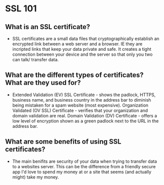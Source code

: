 # SSL 101

## What is an SSL certificate?

* SSL certificates are a small data files that cryptographically establish an encrypted link between a web server and a browser. IE they are incripted links that keep your data private and safe. It creates a tight connection between your device and the server so that only you two can talk/ transfer data.

## What are the different types of certificates? What are they used for?

* Extended Validation (EV) SSL Certificate - shows the padlock, HTTPS, business name, and business country in the address bar to diminish being mistaken for a spam website (most expensive). Organization Validated (OV SSL) Certificate - verifies that your organization and domain validation are real. Domain Validation (DV) Certificate - offers a low level of encryption shown as a green padlock next to the URL in the address bar.

## What are some benefits of using SSL certificates?

* The main benifits are security of your data when trying to transfer data to a websites server. This can be the difference from a friendly secure app I'd love to spend my money at or a site that seems (and actually might) take my money.
